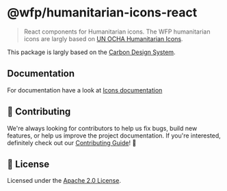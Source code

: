 # @wfp/humanitarian-icons-react

> React components for Humanitarian icons. The WFP humanitarian icons are largly based on [UN OCHA Humanitarian Icons](https://brand.unocha.org/d/xEPytAUjC3sH/icons).

This package is largly based on the [Carbon Design System](https://www.carbondesignsystem.com/).

## Documentation

For documentation have a look at [Icons documentation](TODO:ENTERLINK)

## 🙌 Contributing

We're always looking for contributors to help us fix bugs, build new features,
or help us improve the project documentation. If you're interested, definitely
check out our [Contributing Guide](/.github/CONTRIBUTING.md)! 👀

## 📝 License

Licensed under the [Apache 2.0 License](/LICENSE).
